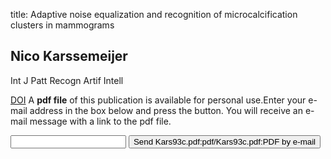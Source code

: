 title: Adaptive noise equalization and recognition of microcalcification clusters in mammograms

## Nico Karssemeijer
Int J Patt Recogn Artif Intell

<a href="https://doi.org/10.1142/S0218001493000662">DOI</a>
A <b>pdf file</b> of this publication is available for personal use.Enter your e-mail address in the box below and press the button. You will receive an e-mail message with a link to the pdf file.
<form action="sender.php">  <input type="text" name="email">  <input type="submit" value="Send Kars93c.pdf:pdf/Kars93c.pdf:PDF by e-mail"></form>
